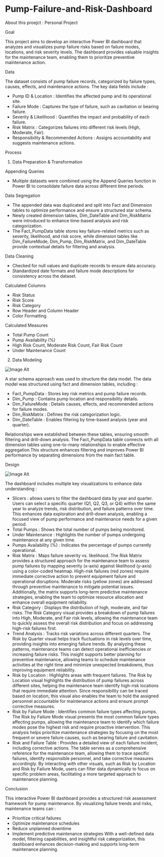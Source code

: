 # Pump-Failure-and-Risk-Dashboard

About this proejct : Personal Project

Goal

This project aims to develop an interactive Power BI dashboard that analyzes and visualizes pump failure risks based on failure modes, locations, and risk severity levels. The dashboard provides valuable insights for the maintenance team, enabling them to prioritize preventive maintenance action.

Data

The dataset consists of pump failure records, categorized by failure types, causes, effects, and maintenance actions. The key data fields include :
- Pump ID & Location : Identifies the affected pump and its operational site.
- Failure Mode : Captures the type of failure, such as cavitation or bearing failure.
- Severity & Likelihood : Quantifies the impact and probability of each failure.
- Risk Matrix : Categorizes failures into different risk levels (High, Moderate, Fair).
- Responsibility & Recommended Actions : Assigns accountability and suggests maintenance actions.

Process

1. Data Preparation & Transformation

Appending Queries
- Multiple datasets were combined using the Append Queries function in Power BI to consolidate failure data across different time periods.

Data Segregation
- The appended data was duplicated and split into Fact and Dimension tables to optimize performance and ensure a structured star schema.
- Newly created dimension tables, Dim_DateTable and Dim_RiskMatrix were introduced to enhance time-based analysis and risk categorization.
- The Fact_PumpData table stores key failure-related metrics such as severity, likelihood, and risk score, while dimension tables like Dim_FailureMode, Dim_Pump, Dim_RiskMatrix, and Dim_DateTable provide contextual details for filtering and analysis.

Data Cleaning

- Checked for null values and duplicate records to ensure data accuracy.
- Standardized date formats and failure mode descriptions for consistency across the dataset.

Calculated Columns
- Risk Status
- Risk Score
- Risk Category
- Row Header and Column Header
- Color Formatting

Calculated Measures
- Total Pump Count
- Pump Availability (%)
- High Risk Count, Moderate Risk Count, Fair Risk Count
- Under Maintenance Count

2. Data Modeling

![Image Alt](https://github.com/maryamkamaruddin/Pump-Failure-and-Risk-Dashboard/blob/7cafb52de75511250fb1dd4112ae457b0f0a4f98/Data%20Model%20-%20Star%20Schema.JPG)













A star schema approach was used to structure the data model. The data model was structured using fact and dimension tables, including :
- Fact_PumpData : Stores key risk metrics and pump failure records.
- Dim_Pump : Contains pump location and responsibility details.
- Dim_FailureMode : Details causes, effects, and recommended actions for failure modes.
- Dim_RiskMatrix : Defines the risk categorization logic.
- Dim_DateTable : Enables filtering by time-based analysis (year and quarter).

Relationships were established between these tables, ensuring smooth filtering and drill-down analysis. The Fact_PumpData table connects with all dimension tables using one-to-many relationships to enable effective aggregation.This structure enhances filtering and improves Power BI performance by separating dimensions from the main fact table.

Design

![Image Alt](https://github.com/maryamkamaruddin/Pump-Failure-and-Risk-Dashboard/blob/d223fd8a9318cd0d654e5ea3fdf380be060c456e/Pump%20Failure%20and%20Risk%20Dashboard.jpg)





The dashboard includes multiple key visualizations to enhance data understanding :
- Slicers : allows users to filter the dashboard data by year and quarter. Users can select a specific quarter (Q1, Q2, Q3, or Q4) within the same year to analyze trends, risk distribution, and failure patterns over time. This enhances data exploration and drill-down analysis, enabling a focused view of pump performance and maintenance needs for a given period.
- Total Pumps : Shows the total number of pumps being monitored.
- Under Maintenance : Highlights the number of pumps undergoing maintenance at any given time.
- Pumps Availability (%) : Indicates the percentage of pumps currently operational.
- Risk Matrix  : Maps failure severity vs. likelihood. The Risk Matrix provides a structured approach for the maintenance team to assess pump failures by mapping severity (x-axis) against likelihood (y-axis) using a color-coded heatmap. High-risk failures (red zones) require immediate corrective action to prevent equipment failure and operational disruptions. Moderate risks (yellow zones) are addressed through preventive maintenance to mitigate potential issues. Additionally, the matrix supports long-term predictive maintenance strategies, enabling the team to optimize resource allocation and enhance overall equipment reliability.
- Risk Category : Displays the distribution of high, moderate, and fair risks. The Risk Category visual provides a breakdown of pump failures into High, Moderate, and Fair risk levels, allowing the maintenance team to quickly assess the overall risk distribution and focus on addressing high-risk failures first.
- Trend Analysis : Tracks risk variations across different quarters. The Risk by Quarter visual helps track fluctuations in risk levels over time, providing insights into emerging failure trends. By analyzing these patterns, maintenance teams can detect operational inefficiencies or increasing failure risks. This insight supports better planning for preventive maintenance, allowing teams to schedule maintenance activities at the right time and minimize unexpected breakdowns, thus improving equipment reliability.
- Risk by Location : Highlights areas with frequent failures. The Risk by Location visual highlights the distribution of pump failures across different sites, helping the maintenance team identify high-risk locations that require immediate attention. Since responsibility can be traced based on location, this visual also enables the team to hold the assigned personnel accountable for maintenance actions and ensure prompt corrective measures.
- Risk by Failure Mode : Identifies common failure types affecting pumps. The Risk by Failure Mode visual presents the most common failure types affecting pumps, allowing the maintenance team to identify which failure modes pose the highest risk and require proactive intervention. This analysis helps prioritize maintenance strategies by focusing on the most frequent or severe failure causes, such as bearing failure and cavitation.
- Risk and Failure Table : Provides a detailed view of each failure incident, including corrective actions.  The table serves as a comprehensive reference for the maintenance team, allowing them to trace specific failures, identify responsible personnel, and take corrective measures accordingly. By interacting with other visuals, such as Risk by Location and Risk by Failure Mode, users can filter data dynamically to focus on specific problem areas, facilitating a more targeted approach to maintenance planning.

Conclusion

This interactive Power BI dashboard provides a structured risk assessment framework for pump maintenance. By visualizing failure trends and risks, maintenance teams can :
- Prioritize critical failures
- Optimize maintenance schedules
- Reduce unplanned downtime
- Implement predictive maintenance strategies
With a well-defined data model, filtering capabilities, and insightful risk categorization, this dashboard enhances decision-making and supports long-term maintenance planning.
